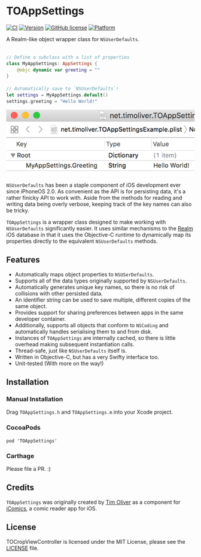 # TOAppSettings

[![CI](https://github.com/TimOliver/TOSegmentedControl/workflows/CI/badge.svg)](https://github.com/TimOliver/TOAppSettings/actions?query=workflow%3ACI)
[![Version](https://img.shields.io/cocoapods/v/TOSegmentedControl.svg?style=flat)](http://cocoadocs.org/docsets/TOAppSettings)
[![GitHub license](https://img.shields.io/badge/license-MIT-blue.svg)](https://raw.githubusercontent.com/TimOliver/TOAppSettings/master/LICENSE)
[![Platform](https://img.shields.io/cocoapods/p/TOSegmentedControl.svg?style=flat)](http://cocoadocs.org/docsets/TOAppSettings)

A Realm-like object wrapper class for `NSUserDefaults`.

```swift

// Define a subclass with a list of properties
class MyAppSettings: AppSettings {
    @objc dynamic var greeting = ""
}

// Automatically save to `NSUserDefaults`!
let settings = MyAppSettings.default()
settings.greeting = "Hello World!"

```

![TOAppSettings](Screenshot.jpg)

`NSUserDefaults` has been a staple component of iOS development ever since iPhoneOS 2.0. As convenient as the API is for persisting data, it's a rather finicky API to work with. Aside from the methods for reading and writing data being overly verbose, keeping track of the key names can also be tricky.

`TOAppSettings` is a wrapper class designed to make working with `NSUserDefaults` significantly easier. It uses similar mechanisms to the [Realm](http://realm.io) iOS database in that it uses the Objective-C runtime to dynamically map its properties directly to the equivalent `NSUserDefaults` methods.

## Features
* Automatically maps object properties to `NSUSerDefaults`.
* Supports all of the data types originally supported by `NSUserDefaults`.
* Automatically generates unique key names, so there is no risk of collisions with other persisted data.
* An identifier string can be used to save multiple, different copies of the same object.
* Provides support for sharing preferences between apps in the same developer container.
* Additionally, supports all objects that conform to `NSCoding` and automatically handles serialising them to and from disk.
* Instances of `TOAppSettings` are internally cached, so there is little overhead making subsequent instantiation calls.
* Thread-safe, just like `NSUserDefaults` itself is.
* Written in Objective-C, but has a very Swifty interface too.
* Unit-tested (With more on the way!)

## Installation

### Manual Installation
Drag `TOAppSettings.h` and `TOAppSettings.m` into your Xcode project.

### CocoaPods
```
pod 'TOAppSettings'
```

### Carthage
Please file a PR. :)

## Credits
`TOAppSettings` was originally created by [Tim Oliver](http://twitter.com/TimOliverAU) as a component for [iComics](http://icomics.co), a comic reader app for iOS.


## License
TOCropViewController is licensed under the MIT License, please see the [LICENSE](LICENSE) file. 
